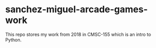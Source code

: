 # sanchez-miguel-arcade-games-work
This repo stores my work from 2018 in CMSC-155 which is an intro to Python. 
